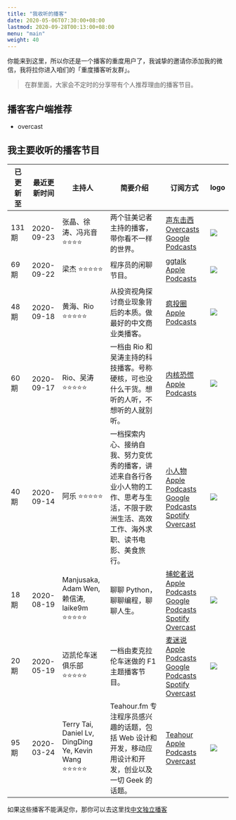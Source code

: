 ```yaml
---
title: "我收听的播客"
date: 2020-05-06T07:30:00+08:00
lastmod: 2020-09-28T00:13:00+08:00
menu: "main"
weight: 40
---
```


你能来到这里，所以你还是一个播客的重度用户了，我诚挚的邀请你添加我的微信，我将拉你进入咱们的「重度播客听友群」。
>在群里面，大家会不定时的分享带有个人推荐理由的播客节目。

## 播客客户端推荐

+ overcast

## 我主要收听的播客节目

| 已更新至 | 最近更新时间 | 主持人 | 简要介绍 | 订阅方式 | logo |
| ---- | ---- | ---- | ---- | ---- | ---- |
|  131 期 | 2020-09-23 | 张晶、徐涛、冯兆音 ⭐⭐⭐⭐ | 两个驻美记者主持的播客，带你看不一样的世界。| [声东击西](http://www.etw.fm/rss) [Overcasts](https://overcast.fm/itunes1183662640) [Google Podcasts](https://playmusic.app.goo.gl/?ibi=com.google.PlayMusic&amp;isi=691797987&amp;ius=googleplaymusic&amp;apn=com.google.android.music&amp;link=https://play.google.com/music/m/Iwcjdodn4rhxotwfgn7xbihww2e?t%3D%25E5%25A3%25B0%25E4%25B8%259C%25E5%2587%25BB%25E8%25A5%25BF%26pcampaignid%3DMKT-na-all-co-pr-mu-pod-16) | [![](https://assets.fireside.fm/file/fireside-images/podcasts/images/8/8dd8a56f-9636-415a-8c00-f9ca6778e511/cover_small.jpg)](https://www.etw.fm/) |
| 69 期 | 2020-09-22 | 梁杰 ⭐⭐⭐⭐⭐ | 程序员的闲聊节目。| [ggtalk](https://talkcdn.swift.gg/static/rss.xml) [Apple Podcasts](https://podcasts.apple.com/cn/podcast/ggtalk/id1440443653) |[![](https://talk.swift.gg/static/logo.jpg)](https://talk.swift.gg/) |
| 48 期 | 2020-09-18 | 黄海、Rio ⭐⭐⭐⭐⭐ | 从投资视角探讨商业现象背后的本质。做最好的中文商业类播客。| [疯投圈](https://crazy.capital/feed) [Apple Podcasts](https://podcasts.apple.com/podcast/id1088178402) | [![](https://crazy.capital/assets/banner-cn-dark.svg)](https://crazy.capital/) |
| 60 期 | 2020-09-17 | Rio、吴涛 ⭐⭐⭐⭐⭐ | 一档由 Rio 和吴涛主持的科技播客。号称硬核，可也没什么干货。想听的人听，不想听的人就别听。| [内核恐慌](https://pan.icu/feed) [Apple Podcasts](https://itunes.apple.com/cn/podcast/id928916244)     | [![](https://pan.icu/assets/banner.panicu.svg)](https://pan.icu/) |
| 40 期 | 2020-09-14 | 阿乐 ⭐⭐⭐⭐⭐ | 一档探索内心、接纳自我、努力变优秀的播客，讲述来自各行各业小人物的工作、思考与生活，不限于欧洲生活、高效工作、海外求职、读书电影、美食旅行。| [小人物](https://anobody.im/podcast/rss.xml) [Apple Podcasts](https://podcasts.apple.com/cn/podcast/小人物/id1479851581?l=en) [Google Podcasts](https://podcasts.google.com/?feed=aHR0cHM6Ly9hbm9ib2R5LmltL3BvZGNhc3QvcnNzLnhtbA) [Spotify](https://open.spotify.com/show/1qizpC4DJSx5OtZwsDCaNu) [Overcast](https://overcast.fm/itunes1479851581)              | [![](https://static.anobody.im/images/banner.png)](https://anobody.im/about/) |
| 18 期 | 2020-08-19 | Manjusaka, Adam Wen, 赖信涛, laike9m ⭐⭐⭐⭐⭐ | 聊聊 Python，聊聊编程，聊聊人生。| [捕蛇者说](https://pythonhunter.org/episodes/feed.xml) [Apple Podcasts](https://podcasts.apple.com/podcast/id1460475182) [Google Podcasts](https://podcasts.google.com/?feed=aHR0cHM6Ly9weXRob25odW50ZXIub3JnL2VwaXNvZGVzL2ZlZWQueG1s) [Spotify](https://open.spotify.com/show/4qXfktuWS6Lin2AtMa62fc) [Overcast](https://overcast.fm/itunes1460475182)         | [![](https://i.typcdn.com/pythonhunter/8444690454_041962.png)](https://pythonhunter.org/) |
| 20 期 | 2020-05-19 | 迈凯伦车迷俱乐部 ⭐⭐⭐⭐⭐ | 一档由麦克拉伦车迷做的 F1 主题播客节目。| [麦迷说](https://undercut.xyz/episodes/feed.xml) [Apple Podcasts](https://podcasts.apple.com/podcast/id1456247699) [Google Podcasts](https://play.google.com/music/listen?u=0#/ps/Iuqa6mneujxkzq7vm63gr5exupu) [Spotify](https://open.spotify.com/show/3sfkJKsjeADZkZCnq55U1c?si=tqEPk5xSSUGSGmOprMKj0w) [Overcast](https://overcast.fm/p1210658-oDqDto)        |[![](https://i.typcdn.com/undercut/8444310948_981473.jpg)](https://mclarenfan.club/) |
| 95 期 | 2020-03-24 | Terry Tai, Daniel Lv, DingDing Ye, Kevin Wang ⭐⭐⭐⭐⭐ | Teahour.fm 专注程序员感兴趣的话题，包括 Web 设计和开发，移动应用设计和开发，创业以及一切 Geek 的话题。 | [Teahour](https://teahour.fm/rss) [Apple Podcasts](https://podcasts.apple.com/cn/podcast/teahour/id1486623337) [Overcast](https://overcast.fm/itunes1486623337/teahour) | [![](https://assets.fireside.fm/file/fireside-images/podcasts/images/6/635ad9f1-6ce0-4f31-84cf-030e0c949169/cover_small.jpg)](https://teahour.fm/) |

如果这些播客不能满足你，那你可以去这里找[中文独立播客](https://typlog.com/podlist/)
